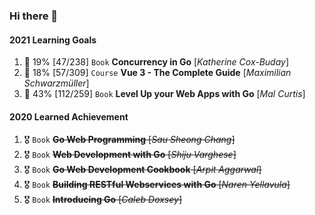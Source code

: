 ### Hi there 👋

#### 2021 Learning Goals
1. 🌱 19% [47/238] `Book` **Concurrency in Go** [_Katherine Cox-Buday_]
1. 🌱 18% [57/309] `Course` **Vue 3 - The Complete Guide** [_Maximilian Schwarzmüller_]
1. 🌱 43% [112/259] `Book` **Level Up your Web Apps with Go** [_Mal Curtis_]


#### 2020 Learned Achievement
1. 🎖️ `Book` ~~**Go Web Programming** [_Sau Sheong Chang_]~~
1. 🎖️ `Book` ~~**Web Development with Go** [_Shiju Varghese_]~~
1. 🎖️ `Book` ~~**Go Web Development Cookbook** [_Arpit Aggarwal_]~~
1. 🎖️ `Book` ~~**Building RESTful Webservices with Go** [_Naren Yellavula_]~~
1. 🎖️ `Book` ~~**Introducing Go** [_Caleb Doxsey_]~~

<!--
**huuthuan-nguyen/huuthuan-nguyen** is a ✨ _special_ ✨ repository because its `README.md` (this file) appears on your GitHub profile.

Here are some ideas to get you started:

- 🔭 I’m currently working on ...
- 🌱 I’m currently learning ...
- 👯 I’m looking to collaborate on ...
- 🤔 I’m looking for help with ...
- 💬 Ask me about ...
- 📫 How to reach me: ...
- 😄 Pronouns: ...
- ⚡ Fun fact: ...
-->
